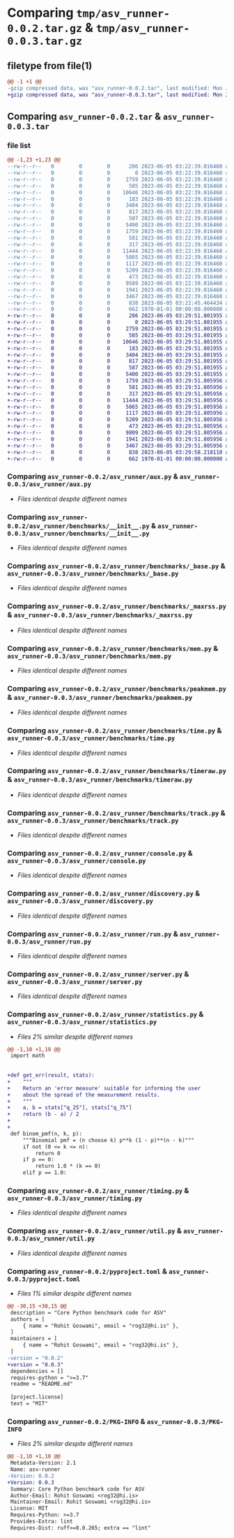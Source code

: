 # Comparing `tmp/asv_runner-0.0.2.tar.gz` & `tmp/asv_runner-0.0.3.tar.gz`

## filetype from file(1)

```diff
@@ -1 +1 @@
-gzip compressed data, was "asv_runner-0.0.2.tar", last modified: Mon Jun  5 03:22:45 2023, max compression
+gzip compressed data, was "asv_runner-0.0.3.tar", last modified: Mon Jun  5 03:29:58 2023, max compression
```

## Comparing `asv_runner-0.0.2.tar` & `asv_runner-0.0.3.tar`

### file list

```diff
@@ -1,23 +1,23 @@
--rw-r--r--   0        0        0      286 2023-06-05 03:22:39.016460 asv_runner-0.0.2/README.md
--rw-r--r--   0        0        0        0 2023-06-05 03:22:39.016460 asv_runner-0.0.2/asv_runner/__init__.py
--rw-r--r--   0        0        0     2759 2023-06-05 03:22:39.016460 asv_runner-0.0.2/asv_runner/aux.py
--rw-r--r--   0        0        0      585 2023-06-05 03:22:39.016460 asv_runner-0.0.2/asv_runner/benchmarks/__init__.py
--rw-r--r--   0        0        0    10646 2023-06-05 03:22:39.016460 asv_runner-0.0.2/asv_runner/benchmarks/_base.py
--rw-r--r--   0        0        0      183 2023-06-05 03:22:39.016460 asv_runner-0.0.2/asv_runner/benchmarks/_exceptions.py
--rw-r--r--   0        0        0     3404 2023-06-05 03:22:39.016460 asv_runner-0.0.2/asv_runner/benchmarks/_maxrss.py
--rw-r--r--   0        0        0      817 2023-06-05 03:22:39.016460 asv_runner-0.0.2/asv_runner/benchmarks/mem.py
--rw-r--r--   0        0        0      587 2023-06-05 03:22:39.016460 asv_runner-0.0.2/asv_runner/benchmarks/peakmem.py
--rw-r--r--   0        0        0     5400 2023-06-05 03:22:39.016460 asv_runner-0.0.2/asv_runner/benchmarks/time.py
--rw-r--r--   0        0        0     1759 2023-06-05 03:22:39.016460 asv_runner-0.0.2/asv_runner/benchmarks/timeraw.py
--rw-r--r--   0        0        0      581 2023-06-05 03:22:39.016460 asv_runner-0.0.2/asv_runner/benchmarks/track.py
--rw-r--r--   0        0        0      317 2023-06-05 03:22:39.016460 asv_runner-0.0.2/asv_runner/check.py
--rw-r--r--   0        0        0    11444 2023-06-05 03:22:39.016460 asv_runner-0.0.2/asv_runner/console.py
--rw-r--r--   0        0        0     5865 2023-06-05 03:22:39.016460 asv_runner-0.0.2/asv_runner/discovery.py
--rw-r--r--   0        0        0     1117 2023-06-05 03:22:39.016460 asv_runner-0.0.2/asv_runner/run.py
--rw-r--r--   0        0        0     5209 2023-06-05 03:22:39.016460 asv_runner-0.0.2/asv_runner/server.py
--rw-r--r--   0        0        0      473 2023-06-05 03:22:39.016460 asv_runner-0.0.2/asv_runner/setup_cache.py
--rw-r--r--   0        0        0     9589 2023-06-05 03:22:39.016460 asv_runner-0.0.2/asv_runner/statistics.py
--rw-r--r--   0        0        0     1941 2023-06-05 03:22:39.016460 asv_runner-0.0.2/asv_runner/timing.py
--rw-r--r--   0        0        0     3467 2023-06-05 03:22:39.016460 asv_runner-0.0.2/asv_runner/util.py
--rw-r--r--   0        0        0      838 2023-06-05 03:22:45.464434 asv_runner-0.0.2/pyproject.toml
--rw-r--r--   0        0        0      662 1970-01-01 00:00:00.000000 asv_runner-0.0.2/PKG-INFO
+-rw-r--r--   0        0        0      286 2023-06-05 03:29:51.801955 asv_runner-0.0.3/README.md
+-rw-r--r--   0        0        0        0 2023-06-05 03:29:51.801955 asv_runner-0.0.3/asv_runner/__init__.py
+-rw-r--r--   0        0        0     2759 2023-06-05 03:29:51.801955 asv_runner-0.0.3/asv_runner/aux.py
+-rw-r--r--   0        0        0      585 2023-06-05 03:29:51.801955 asv_runner-0.0.3/asv_runner/benchmarks/__init__.py
+-rw-r--r--   0        0        0    10646 2023-06-05 03:29:51.801955 asv_runner-0.0.3/asv_runner/benchmarks/_base.py
+-rw-r--r--   0        0        0      183 2023-06-05 03:29:51.801955 asv_runner-0.0.3/asv_runner/benchmarks/_exceptions.py
+-rw-r--r--   0        0        0     3404 2023-06-05 03:29:51.801955 asv_runner-0.0.3/asv_runner/benchmarks/_maxrss.py
+-rw-r--r--   0        0        0      817 2023-06-05 03:29:51.801955 asv_runner-0.0.3/asv_runner/benchmarks/mem.py
+-rw-r--r--   0        0        0      587 2023-06-05 03:29:51.801955 asv_runner-0.0.3/asv_runner/benchmarks/peakmem.py
+-rw-r--r--   0        0        0     5400 2023-06-05 03:29:51.801955 asv_runner-0.0.3/asv_runner/benchmarks/time.py
+-rw-r--r--   0        0        0     1759 2023-06-05 03:29:51.805956 asv_runner-0.0.3/asv_runner/benchmarks/timeraw.py
+-rw-r--r--   0        0        0      581 2023-06-05 03:29:51.805956 asv_runner-0.0.3/asv_runner/benchmarks/track.py
+-rw-r--r--   0        0        0      317 2023-06-05 03:29:51.805956 asv_runner-0.0.3/asv_runner/check.py
+-rw-r--r--   0        0        0    11444 2023-06-05 03:29:51.805956 asv_runner-0.0.3/asv_runner/console.py
+-rw-r--r--   0        0        0     5865 2023-06-05 03:29:51.805956 asv_runner-0.0.3/asv_runner/discovery.py
+-rw-r--r--   0        0        0     1117 2023-06-05 03:29:51.805956 asv_runner-0.0.3/asv_runner/run.py
+-rw-r--r--   0        0        0     5209 2023-06-05 03:29:51.805956 asv_runner-0.0.3/asv_runner/server.py
+-rw-r--r--   0        0        0      473 2023-06-05 03:29:51.805956 asv_runner-0.0.3/asv_runner/setup_cache.py
+-rw-r--r--   0        0        0     9809 2023-06-05 03:29:51.805956 asv_runner-0.0.3/asv_runner/statistics.py
+-rw-r--r--   0        0        0     1941 2023-06-05 03:29:51.805956 asv_runner-0.0.3/asv_runner/timing.py
+-rw-r--r--   0        0        0     3467 2023-06-05 03:29:51.805956 asv_runner-0.0.3/asv_runner/util.py
+-rw-r--r--   0        0        0      838 2023-06-05 03:29:58.218110 asv_runner-0.0.3/pyproject.toml
+-rw-r--r--   0        0        0      662 1970-01-01 00:00:00.000000 asv_runner-0.0.3/PKG-INFO
```

### Comparing `asv_runner-0.0.2/asv_runner/aux.py` & `asv_runner-0.0.3/asv_runner/aux.py`

 * *Files identical despite different names*

### Comparing `asv_runner-0.0.2/asv_runner/benchmarks/__init__.py` & `asv_runner-0.0.3/asv_runner/benchmarks/__init__.py`

 * *Files identical despite different names*

### Comparing `asv_runner-0.0.2/asv_runner/benchmarks/_base.py` & `asv_runner-0.0.3/asv_runner/benchmarks/_base.py`

 * *Files identical despite different names*

### Comparing `asv_runner-0.0.2/asv_runner/benchmarks/_maxrss.py` & `asv_runner-0.0.3/asv_runner/benchmarks/_maxrss.py`

 * *Files identical despite different names*

### Comparing `asv_runner-0.0.2/asv_runner/benchmarks/mem.py` & `asv_runner-0.0.3/asv_runner/benchmarks/mem.py`

 * *Files identical despite different names*

### Comparing `asv_runner-0.0.2/asv_runner/benchmarks/peakmem.py` & `asv_runner-0.0.3/asv_runner/benchmarks/peakmem.py`

 * *Files identical despite different names*

### Comparing `asv_runner-0.0.2/asv_runner/benchmarks/time.py` & `asv_runner-0.0.3/asv_runner/benchmarks/time.py`

 * *Files identical despite different names*

### Comparing `asv_runner-0.0.2/asv_runner/benchmarks/timeraw.py` & `asv_runner-0.0.3/asv_runner/benchmarks/timeraw.py`

 * *Files identical despite different names*

### Comparing `asv_runner-0.0.2/asv_runner/benchmarks/track.py` & `asv_runner-0.0.3/asv_runner/benchmarks/track.py`

 * *Files identical despite different names*

### Comparing `asv_runner-0.0.2/asv_runner/console.py` & `asv_runner-0.0.3/asv_runner/console.py`

 * *Files identical despite different names*

### Comparing `asv_runner-0.0.2/asv_runner/discovery.py` & `asv_runner-0.0.3/asv_runner/discovery.py`

 * *Files identical despite different names*

### Comparing `asv_runner-0.0.2/asv_runner/run.py` & `asv_runner-0.0.3/asv_runner/run.py`

 * *Files identical despite different names*

### Comparing `asv_runner-0.0.2/asv_runner/server.py` & `asv_runner-0.0.3/asv_runner/server.py`

 * *Files identical despite different names*

### Comparing `asv_runner-0.0.2/asv_runner/statistics.py` & `asv_runner-0.0.3/asv_runner/statistics.py`

 * *Files 2% similar despite different names*

```diff
@@ -1,10 +1,19 @@
 import math
 
 
+def get_err(result, stats):
+    """
+    Return an 'error measure' suitable for informing the user
+    about the spread of the measurement results.
+    """
+    a, b = stats["q_25"], stats["q_75"]
+    return (b - a) / 2
+
+
 def binom_pmf(n, k, p):
     """Binomial pmf = (n choose k) p**k (1 - p)**(n - k)"""
     if not (0 <= k <= n):
         return 0
     if p == 0:
         return 1.0 * (k == 0)
     elif p == 1.0:
```

### Comparing `asv_runner-0.0.2/asv_runner/timing.py` & `asv_runner-0.0.3/asv_runner/timing.py`

 * *Files identical despite different names*

### Comparing `asv_runner-0.0.2/asv_runner/util.py` & `asv_runner-0.0.3/asv_runner/util.py`

 * *Files identical despite different names*

### Comparing `asv_runner-0.0.2/pyproject.toml` & `asv_runner-0.0.3/pyproject.toml`

 * *Files 1% similar despite different names*

```diff
@@ -30,15 +30,15 @@
 description = "Core Python benchmark code for ASV"
 authors = [
     { name = "Rohit Goswami", email = "rog32@hi.is" },
 ]
 maintainers = [
     { name = "Rohit Goswami", email = "rog32@hi.is" },
 ]
-version = "0.0.2"
+version = "0.0.3"
 dependencies = []
 requires-python = ">=3.7"
 readme = "README.md"
 
 [project.license]
 text = "MIT"
```

### Comparing `asv_runner-0.0.2/PKG-INFO` & `asv_runner-0.0.3/PKG-INFO`

 * *Files 2% similar despite different names*

```diff
@@ -1,10 +1,10 @@
 Metadata-Version: 2.1
 Name: asv-runner
-Version: 0.0.2
+Version: 0.0.3
 Summary: Core Python benchmark code for ASV
 Author-Email: Rohit Goswami <rog32@hi.is>
 Maintainer-Email: Rohit Goswami <rog32@hi.is>
 License: MIT
 Requires-Python: >=3.7
 Provides-Extra: lint
 Requires-Dist: ruff>=0.0.265; extra == "lint"
```


